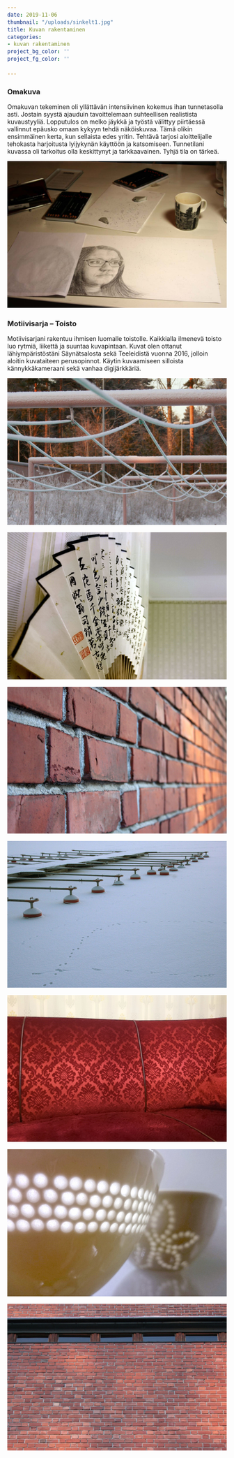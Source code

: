 ```yaml
---
date: 2019-11-06
thumbnail: "/uploads/sinkelt1.jpg"
title: Kuvan rakentaminen
categories:
- kuvan rakentaminen
project_bg_color: ''
project_fg_color: ''

---
```

### Omakuva

Omakuvan tekeminen oli yllättävän intensiivinen kokemus ihan tunnetasolla asti. Jostain syystä ajauduin tavoittelemaan suhteellisen realistista kuvaustyyliä. Lopputulos on melko jäykkä ja työstä välittyy piirtäessä vallinnut epäusko omaan kykyyn tehdä näköiskuvaa. Tämä olikin ensimmäinen kerta, kun sellaista edes yritin. Tehtävä tarjosi aloittelijalle tehokasta harjoitusta lyijykynän käyttöön ja katsomiseen. Tunnetilani kuvassa oli tarkoitus olla keskittynyt ja tarkkaavainen. Tyhjä tila on tärkeä.

![](/uploads/omakuva_pieni.jpg)

### Motiivisarja – Toisto

Motiivisarjani rakentuu ihmisen luomalle toistolle. Kaikkialla ilmenevä toisto luo rytmiä, liikettä ja suuntaa kuvapintaan. Kuvat olen ottanut lähiympäristöstäni Säynätsalosta sekä Teeleidistä vuonna 2016, jolloin aloitin kuvataiteen perusopinnot. Käytin kuvaamiseen silloista kännykkäkameraani sekä vanhaa digijärkkäriä.

![](/uploads/pyykkinaru.jpg)

![](/uploads/viuhkapieni.jpg)

![](/uploads/tiiliseina.jpg)

![](/uploads/laituri_b.jpg)

![](/uploads/sohvai_b.jpg)

![](/uploads/kippo_b.jpg)

![](/uploads/ikkunanauha_b.jpg)